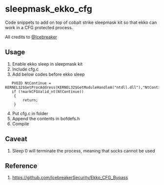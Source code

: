 # sleepmask_ekko_cfg
Code snippets to add on top of cobalt strike sleepmask kit so that ekko can work in a CFG protected process.

All credits to [@Icebreaker](https://github.com/IcebreakerSecurity)

## Usage
1. Enable ekko sleep in sleepmask kit
2. Include cfg.c
3. Add below codes before ekko sleep
```
   PVOID NtContinue = KERNEL32$GetProcAddress(KERNEL32$GetModuleHandleA("ntdll.dll"),"NtContinue");
   if (!markCFGValid_nt(NtContinue))
    {
        return;
    }
```
4. Put cfg.c in folder
5. Append the contents in bofdefs.h
6. Compile

## Caveat
1. Sleep 0 will terminate the process, meaning that socks cannot be used

## Reference
1. https://github.com/IcebreakerSecurity/Ekko_CFG_Bypass

